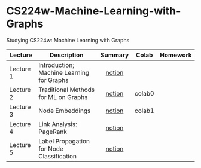 # CS224w-Machine-Learning-with-Graphs
Studying CS224w: Machine Learning with Graphs

|**Lecture**|**Description**|**Summary**|**Colab**|**Homework**|
|---|---|:---:|:---:|---|
|Lecture 1|Introduction; Machine Learning for Graphs|[notion](https://www.notion.so/Lecture-1-Introduction-Machine-Learning-For-Graphs-c34c20ba25414983a60fbdf9146cb634)||
|Lecture 2|Traditional Methods for ML on Graphs|[notion](https://www.notion.so/Lecture-2-Traditional-Methods-For-ML-on-Graphs-3aa57191f474410282ec43c0016afe07)|colab0|
|Lecture 3|Node Embeddings|[notion](https://www.notion.so/Lecture-3-Node-Embeddings-9a3eb7c55d0f4a289d4a6bb7cf129db2)|colab1|
|Lecture 4|Link Analysis: PageRank|[notion](https://www.notion.so/Lecture-4-Link-Analysis-PageRank-3cdbc97d49fc4baeb7f9ca49ab550758)||
|Lecture 5|Label Propagation for Node Classification|[notion](https://www.notion.so/Lecture-5-Message-Passing-and-Node-Classification-447a26a9af5e44deaa9d6836bf9c14ef)
